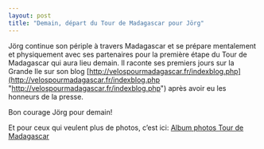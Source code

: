```yaml
---
layout: post
title: "Demain, départ du Tour de Madagascar pour Jörg"
---
```



Jörg continue son périple à travers Madagascar et se prépare mentalement et physiquement avec ses partenaires pour la première étape du Tour de Madagascar qui aura lieu demain. Il raconte ses premiers jours sur la Grande Ile sur son blog [http://velospourmadagascar.fr/indexblog.php](http://velospourmadagascar.fr/indexblog.php "http://velospourmadagascar.fr/indexblog.php") après avoir eu les honneurs de la presse.

Bon courage Jörg pour demain!
  
Et pour ceux qui veulent plus de photos, c’est ici: [Album photos Tour de Madagascar](https://picasaweb.google.com/107725162875831959684 "Album photo Tour de Madagascar")
